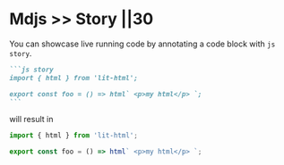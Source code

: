 # Mdjs >> Story ||30

You can showcase live running code by annotating a code block with `js story`.

````md
```js story
import { html } from 'lit-html';

export const foo = () => html` <p>my html</p> `;
```
````

will result in

```js story
import { html } from 'lit-html';

export const foo = () => html` <p>my html</p> `;
```
